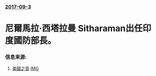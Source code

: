 ### [2017-09-3](/news/2017/09/3/index.md)

##### 
# 尼爾馬拉·西塔拉曼 Sitharaman出任印度國防部長。 




### 信息来源:

1. [美國之音](https://www.voachinese.com/a/voanews-20170903-india-politics/4013371.html) [IMG](https://gdb.voanews.com/06680169-E857-4C1C-A135-10F970FA69F5_w1200_r1_s.jpg)
